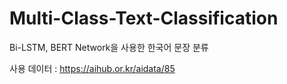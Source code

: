 # Multi-Class-Text-Classification
Bi-LSTM, BERT Network을 사용한 한국어 문장 분류  

사용 데이터 : https://aihub.or.kr/aidata/85
